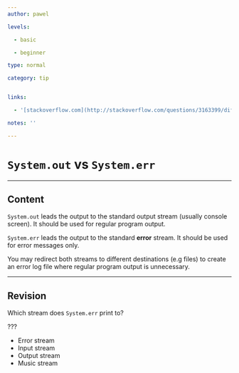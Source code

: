 ```yaml
---
author: pawel

levels:

  - basic

  - beginner

type: normal

category: tip


links:

  - '[stackoverflow.com](http://stackoverflow.com/questions/3163399/difference-between-system-out-println-and-system-err-println){website}'

notes: ''

---
```


# `System.out` vs `System.err`

---
## Content

`System.out` leads the output to the standard output stream (usually console screen). It should be used for regular program output.

`System.err` leads the output to the standard **error** stream. It should be used for error messages only.

You may redirect both streams to different destinations (e.g files) to create an error log file where regular program output is unnecessary.

---
## Revision

Which stream does `System.err` print to?

???

* Error stream
* Input stream
* Output stream
* Music stream

